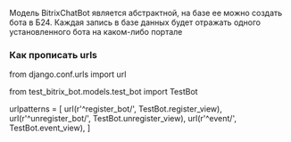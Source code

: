 
Модель BitrixChatBot является абстрактной, на базе ее можно создать бота в Б24.
Каждая запись в базе данных будет отражать одного установленного бота на каком-либо портале




### Как прописать urls
from django.conf.urls import url

from test_bitrix_bot.models.test_bot import TestBot

urlpatterns = [
    url(r'^register_bot/', TestBot.register_view),
    url(r'^unregister_bot/', TestBot.unregister_view),
    url(r'^event/', TestBot.event_view),
]
